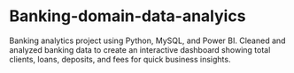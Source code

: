 # Banking-domain-data-analyics
Banking analytics project using Python, MySQL, and Power BI. Cleaned and analyzed banking data to create an interactive dashboard showing total clients, loans, deposits, and fees for quick business insights.
